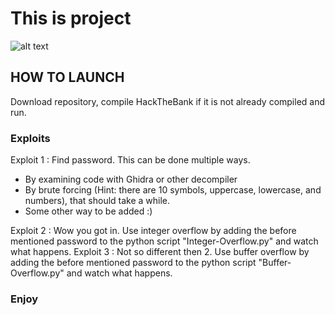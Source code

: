 # This is project
![alt text](https://media4.giphy.com/media/xTiIzJSKB4l7xTouE8/giphy.gif)

## HOW TO LAUNCH
Download repository, compile HackTheBank if it is not already compiled and run.

### Exploits
Exploit 1 : Find password. This can be done multiple ways. 
  - By examining code with Ghidra or other decompiler
  - By brute forcing (Hint: there are 10 symbols, uppercase, lowercase, and numbers), that should take a while.
  - Some other way to be added :)

Exploit 2 : Wow you got in. Use integer overflow by adding the before mentioned password to the python script "Integer-Overflow.py" and watch what happens.
Exploit 3 : Not so different then 2. Use buffer overflow by adding the before mentioned password to the python script "Buffer-Overflow.py" and watch what happens.

### Enjoy

